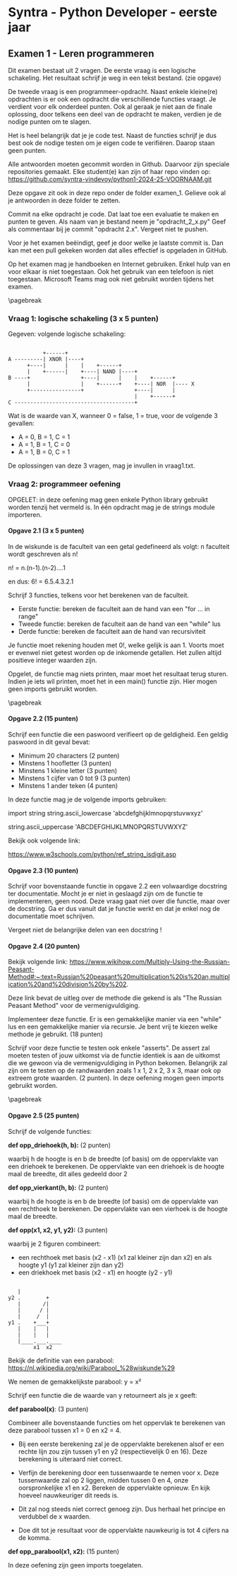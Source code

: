 # Syntra - Python Developer - eerste jaar 

## Examen 1 - Leren programmeren

Dit examen bestaat uit 2 vragen.  De eerste vraag is een logische schakeling.
Het resultaat schrijf je weg in een tekst bestand.  (zie opgave)

De tweede vraag is een programmeer-opdracht.  Naast enkele kleine(re) opdrachten is er ook een opdracht die verschillende functies vraagt.
Je verdient voor elk onderdeel punten.  Ook al geraak je niet aan de finale oplossing, door telkens een deel van de opdracht te maken, verdien je de nodige punten om te slagen.  

Het is heel belangrijk dat je je code test.  Naast de functies schrijf je dus best ook de nodige testen om je eigen code te verifiëren.  Daarop staan geen punten.

Alle antwoorden moeten gecommit worden in Github.  Daarvoor zijn speciale repositories gemaakt.  Elke student(e) kan zijn of haar repo vinden op:
https://github.com/syntra-vindevoy/python1-2024-25-VOORNAAM.git

Deze opgave zit ook in deze repo onder de folder examen_1.  Gelieve ook al je antwoorden in deze folder te zetten.

Commit na elke opdracht je code.  Dat laat toe een evaluatie te maken en punten te geven.  Als naam van je bestand neem je "opdracht_2_x.py"
Geef als commentaar bij je commit "opdracht 2.x".  Vergeet niet te pushen.

Voor je het examen beëindigt, geef je door welke je laatste commit is.
Dan kan met een pull gekeken worden dat alles effectief is opgeladen in GitHub.

Op het examen mag je handboeken en Internet gebruiken.  Enkel hulp van en voor elkaar is niet toegestaan.
Ook het gebruik van een telefoon is niet toegestaan.  Microsoft Teams mag ook niet gebruikt worden tijdens het examen.

\pagebreak
### Vraag 1: logische schakeling (3 x 5 punten)

Gegeven: volgende logische schakeling:  

````

           +------+
A ---------| XNOR |----+
      +----|      |    |    +------+
      |    +------|    +----| NAND |----+
B ----+                +----|      |    |    +------+
      |                |    +------+    +----| NOR  |---- X
      +----------------+                +----|      | 
                                        |    +------+
C --------------------------------------+

````

Wat is de waarde van X, wanneer 0 = false, 1 = true, voor de volgende 3 gevallen:

- A = 0, B = 1, C = 1
- A = 1, B = 1, C = 0
- A = 1, B = 0, C = 1

De oplossingen van deze 3 vragen, mag je invullen in vraag1.txt.  


### Vraag 2: programmeer oefening

OPGELET: in deze oefening mag geen enkele Python library gebruikt worden tenzij het vermeld is.  In één opdracht mag je de strings module importeren.


#### Opgave 2.1 (3 x 5 punten)

In de wiskunde is de faculteit van een getal gedefineerd als volgt:
n faculteit wordt geschreven als n!

n! = n.(n-1).(n-2)....1

en dus: 6! = 6.5.4.3.2.1

Schrijf 3 functies, telkens voor het berekenen van de faculteit.  

- Eerste functie: bereken de faculteit aan de hand van een "for ... in range"
- Tweede functie: bereken de faculteit aan de hand van een "while" lus
- Derde functie: bereken de faculteit aan de hand van recursiviteit

Je functie moet rekening houden met 0!, welke gelijk is aan 1.  Voorts moet er evenwel niet getest worden op de inkomende getallen.  Het zullen altijd positieve integer waarden zijn.

Opgelet, de functie mag niets printen, maar moet het resultaat terug sturen.  Indien je iets wil printen, moet het in een main() functie zijn.  Hier mogen geen imports gebruikt worden.


\pagebreak
#### Opgave 2.2 (15 punten)

Schrijf een functie die een paswoord verifieert op de geldigheid.  Een geldig paswoord in dit geval bevat:

- Minimum 20 characters (2 punten)
- Minstens 1 hoofletter (3 punten)
- Minstens 1 kleine letter (3 punten)
- Minstens 1 cijfer van 0 tot 9 (3 punten)
- Minstens 1 ander teken (4 punten)

In deze functie mag je de volgende imports gebruiken:

import string
string.ascii_lowercase
'abcdefghijklmnopqrstuvwxyz'

string.ascii_uppercase
'ABCDEFGHIJKLMNOPQRSTUVWXYZ'

Bekijk ook volgende link:

https://www.w3schools.com/python/ref_string_isdigit.asp


#### Opgave 2.3 (10 punten)

Schrijf voor bovenstaande functie in opgave 2.2 een volwaardige docstring ter documentatie.  Mocht je er niet in geslaagd zijn om de functie te implementeren, geen nood.  Deze vraag gaat niet over die functie, maar over de docstring.  Ga er dus vanuit dat je functie werkt en dat je enkel nog de documentatie moet schrijven.

Vergeet niet de belangrijke delen van een docstring !


#### Opgave 2.4 (20 punten)

Bekijk volgende link: 
https://www.wikihow.com/Multiply-Using-the-Russian-Peasant-Method#:~:text=Russian%20peasant%20multiplication%20is%20an,multiplication%20and%20division%20by%202.

Deze link bevat de uitleg over de methode die gekend is als "The Russian Peasant Method" voor de vermenigvuldiging.

Implementeer deze functie.  Er is een gemakkelijke manier via een "while" lus en een gemakkelijke manier via recursie.  Je bent vrij te kiezen welke methode je gebruikt. (18 punten)

Schrijf voor deze functie te testen ook enkele "asserts".  De assert zal moeten testen of jouw uitkomst via de functie identiek is aan de uitkomst die we gewoon via de vermenigvuldiging in Python bekomen.  Belangrijk zal zijn om te testen op de randwaarden zoals 1 x 1, 2 x 2, 3 x 3, maar ook op extreem grote waarden. (2 punten).  In deze oefening mogen geen imports gebruikt worden.


\pagebreak
#### Opgave 2.5 (25 punten)

Schrijf de volgende functies:

**def opp_driehoek(h, b):**  (2 punten)

waarbij h de hoogte is en b de breedte (of basis) om de oppervlakte van een driehoek te berekenen.  De oppervlakte van een driehoek is de hoogte maal de breedte, dit alles gedeeld door 2

**def opp_vierkant(h, b):** (2 punten)

waarbij h de hoogte is en b de breedte (of basis) om de oppervlakte van een rechthoek te berekenen.  De oppervlakte van een vierhoek is de hoogte maal de breedte.

**def opp(x1, x2, y1, y2):** (3 punten)

waarbij je 2 figuren combineert:

- een rechthoek met basis (x2 - x1) (x1 zal kleiner zijn dan x2) en als hoogte y1 (y1 zal kleiner zijn dan y2)
- een driekhoek met basis (x2 - x1) en hoogte (y2 - y1)

``````

   |
y2 .        +
   |       /|
   |      / |
   |     /  |
y1 .    +___+
   |    |   |
   |    |   |
   |____.___.____
        x1  x2

``````

Bekijk de definitie van een parabool:
https://nl.wikipedia.org/wiki/Parabool_%28wiskunde%29

We nemen de gemakkelijkste parabool: y = x²

Schrijf een functie die de waarde van y retourneert als je x geeft:

**def parabool(x)**: (3 punten)
  

Combineer alle bovenstaande functies om het oppervlak te berekenen van deze parabool tussen x1 = 0 en x2 = 4.

- Bij een eerste berekening zal je de oppervlakte berekenen alsof er een rechte lijn zou zijn tussen y1 en y2 (respectievelijk 0 en 16).  Deze berekening is uiteraard niet correct.  

- Verfijn de berekening door een tussenwaarde te nemen voor x.  Deze tussenwaarde zal op 2 liggen, midden tussen 0 en 4, onze oorspronkelijke x1 en x2.  Bereken de oppervlakte opnieuw.  En kijk hoeveel nauwkeuriger dit reeds is.

- Dit zal nog steeds niet correct genoeg zijn.  Dus herhaal het principe en verdubbel de x waarden.

- Doe dit tot je resultaat voor de oppervlakte nauwkeurig is tot 4 cijfers na de komma.

**def opp_parabool(x1, x2):** (15 punten)


In deze oefening zijn geen imports toegelaten.
